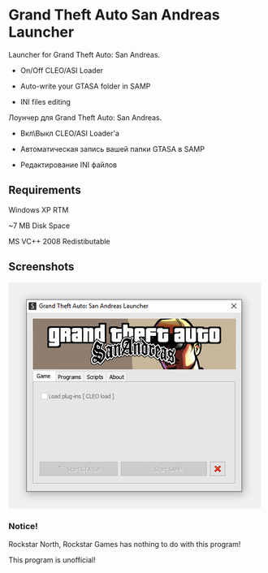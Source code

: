 # Grand Theft Auto San Andreas Launcher
Launcher for Grand Theft Auto: San Andreas.

+ On/Off CLEO/ASI Loader

+ Auto-write your GTASA folder in SAMP

+ INI files editing

Лоунчер для Grand Theft Auto: San Andreas.

+ Вкл\Выкл CLEO/ASI Loader'a

+ Автоматическая запись вашей папки GTASA в SAMP

+ Редактирование INI файлов

## Requirements
Windows XP RTM

~7 MB Disk Space

MS VC++ 2008 Redistibutable

## Screenshots
![IMAGE](https://github.com/emil0911/gta_sa_launcher/blob/master/screen.png?raw=true)

### Notice!
Rockstar North, Rockstar Games has nothing to do with this program!

This program is unofficial!
